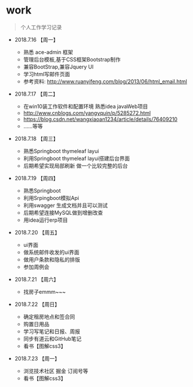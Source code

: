 # work

> 个人工作学习记录

- 2018.7.16 【周一】
    - 熟悉 ace-admin 框架
    - 管理后台模板,基于CSS框架Bootstrap制作
    - 兼容BootStrap,兼容Jquery UI
    - 学习html写邮件页面
    - 参考资料: http://www.ruanyifeng.com/blog/2013/06/html_email.html

- 2018.7.17 【周二】
    - 在win10装工作软件和配置环境 熟悉idea javaWeb项目
    - http://www.cnblogs.com/yangyquin/p/5285272.html
    - https://blog.csdn.net/wangxiaoan1234/article/details/76409210
    - ......等等

- 2018.7.18 【周三】
    - 熟悉Springboot thymeleaf layui
    - 利用Springboot thymeleaf layui搭建后台界面
    - 后期希望实现局部刷新 做一个比较完整的后台

- 2018.7.19 【周四】
    - 熟悉Springboot
    - 利用Srpingboot模拟Api
    - 利用swagger 生成文档并且可以测试
    - 后期希望连接MySQL做到增删改查
    - 用idea运行erp项目

- 2018.7.20 【周五】
    - ui界面
    - 做系统邮件收发的ui界面
    - 做用户条款和隐私的排版
    - 参加周例会

- 2018.7.21 【周六】
    - 找房子emmm~~~

- 2018.7.22 【周日】
    - 确定租房地点和签合同
    - 购置日用品
    - 学习写笔记和日报、周报
    - 同步有道云和GitHub笔记
    - 看书【图解css3】

- 2018.7.23 【周一】
    - 浏览技术社区 掘金 订阅号等
    - 看书【图解css3】